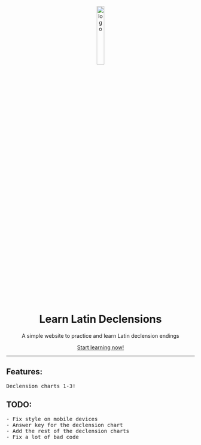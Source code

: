 <div align="center">
  <!-- Logo and Title -->
  <img src="./src/images/Logo.png" alt="logo" width="20%"/>
  <h1>Learn Latin Declensions</a></h1>
  <p>A simple website to practice and learn Latin declension endings</p>

  [Start learning now!](https://cqb13.github.io/Learn-Latin-Declensions/)
</div>

<hr />

<h2>Features:</h2>
<pre>
Declension charts 1-3!
</pre>
<h2>TODO:</h2>
<pre>
- Fix style on mobile devices
- Answer key for the declension chart
- Add the rest of the declension charts
- Fix a lot of bad code
</pre>
